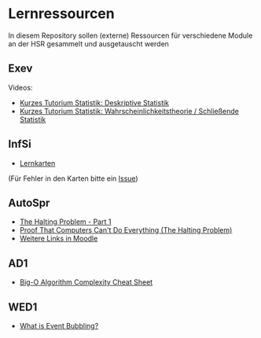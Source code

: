 # Lernressourcen

In diesem Repository sollen (externe) Ressourcen für verschiedene Module an der HSR gesammelt und ausgetauscht werden

## Exev

Videos:

* [Kurzes Tutorium Statistik: Deskriptive Statistik ](https://www.youtube.com/playlist?list=PLH07H-nk4AF-tQcFuWz5Fp66SVMyFrBqt)
* [Kurzes Tutorium Statistik: Wahrscheinlichkeitstheorie / Schließende Statistik ](https://www.youtube.com/playlist?list=PLH07H-nk4AF-5NVmmpz3kDT4bRnH_Ya8_)



## InfSi
* [Lernkarten](http://www.cram.com/flashcards/infsi1-6903581)

(Für Fehler in den Karten bitte ein [Issue](https://github.com/raphiz/hsr-lernressourcen/issues))

## AutoSpr

* [The Halting Problem - Part 1](https://www.youtube.com/watch?v=dhs04ofFJPI)
* [Proof That Computers Can't Do Everything (The Halting Problem)](https://www.youtube.com/watch?v=92WHN-pAFCs)
* [Weitere Links in Moodle](https://moodle.hsr.ch/course/view.php?id=106)

## AD1

 * [Big-O Algorithm Complexity Cheat Sheet](http://bigocheatsheet.com/)
  
## WED1
  * [What is Event Bubbling?](http://javascript.info/tutorial/bubbling-and-capturing)
